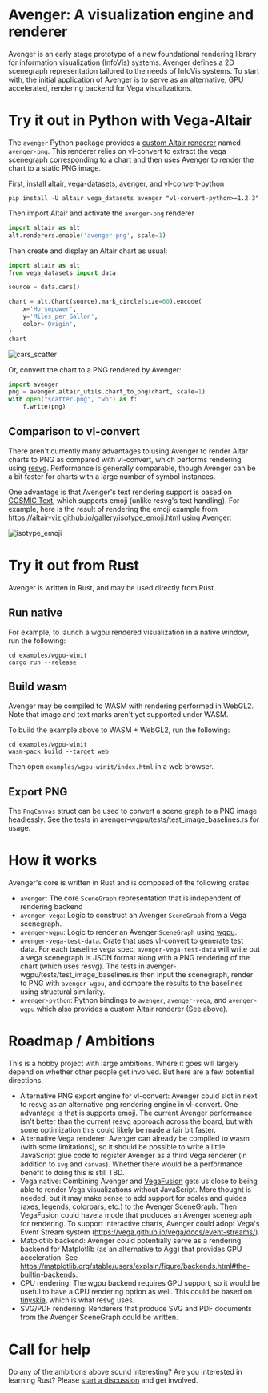 # Avenger: A visualization engine and renderer
Avenger is an early stage prototype of a new foundational rendering library for information visualization (InfoVis) systems. Avenger defines a 2D scenegraph representation tailored to the needs of InfoVis systems. To start with, the initial application of Avenger is to serve as an alternative, GPU accelerated, rendering backend for Vega visualizations.

# Try it out in Python with Vega-Altair
The `avenger` Python package provides a [custom Altair renderer](https://altair-viz.github.io/user_guide/custom_renderers.html) named `avenger-png`. This renderer relies on vl-convert to extract the vega scenegraph corresponding to a chart and then uses Avenger to render the chart to a static PNG image.

First, install altair, vega-datasets, avenger, and vl-convert-python
```
pip install -U altair vega_datasets avenger "vl-convert-python>=1.2.3"
```

Then import Altair and activate the `avenger-png` renderer

```python
import altair as alt
alt.renderers.enable('avenger-png', scale=1)
```

Then create and display an Altair chart as usual:

```python
import altair as alt
from vega_datasets import data

source = data.cars()

chart = alt.Chart(source).mark_circle(size=60).encode(
    x='Horsepower',
    y='Miles_per_Gallon',
    color='Origin',
)
chart
```
![cars_scatter](https://github.com/jonmmease/avenger/assets/15064365/d661e142-c7c5-4816-a375-49a73985bb6d)

Or, convert the chart to a PNG rendered by Avenger:

```python
import avenger
png = avenger.altair_utils.chart_to_png(chart, scale=1)
with open("scatter.png", "wb") as f:
    f.write(png)
```
## Comparison to vl-convert
There aren't currently many advantages to using Avenger to render Altar charts to PNG as compared with vl-convert, which performs rendering using [resvg](https://github.com/RazrFalcon/resvg). Performance is generally comparable, though Avenger can be a bit faster for charts with a large number of symbol instances.

One advantage is that Avenger's text rendering support is based on [COSMIC Text](https://github.com/pop-os/cosmic-text), which supports emoji (unlike resvg's text handling). For example, here is the result of rendering the emoji example from https://altair-viz.github.io/gallery/isotype_emoji.html using Avenger:

![isotype_emoji](https://github.com/jonmmease/avenger/assets/15064365/91a1db89-9bdd-46f3-b540-c7d7bcaac3c2)

# Try it out from Rust
Avenger is written in Rust, and may be used directly from Rust.

## Run native
For example, to launch a wgpu rendered visualization in a native window, run the following:
```
cd examples/wgpu-winit
cargo run --release
```

## Build wasm
Avenger may be compiled to WASM with rendering performed in WebGL2. Note that image and text marks aren't yet supported under WASM.

To build the example above to WASM + WebGL2, run the following:
```
cd examples/wgpu-winit
wasm-pack build --target web
```

Then open `examples/wgpu-winit/index.html` in a web browser.

## Export PNG
The `PngCanvas` struct can be used to convert a scene graph to a PNG image headlessly. See the tests in
avenger-wgpu/tests/test_image_baselines.rs for usage.

# How it works
Avenger's core is written in Rust and is composed of the following crates:
 - `avenger`: The core `SceneGraph` representation that is independent of rendering backend
 - `avenger-vega`: Logic to construct an Avenger `SceneGraph` from a Vega scenegraph.
 - `avenger-wgpu`: Logic to render an Avenger `SceneGraph` using [wgpu](https://github.com/gfx-rs/wgpu).
 - `avenger-vega-test-data`: Crate that uses vl-convert to generate test data. For each baseline vega spec, `avenger-vega-test-data` will write out a vega scenegraph is JSON format along with a PNG rendering of the chart (which uses resvg). The tests in avenger-wgpu/tests/test_image_baselines.rs then input the scenegraph, render to PNG with `avenger-wgpu`, and compare the results to the baselines using structural similarity.
 - `avenger-python`: Python bindings to `avenger`, `avenger-vega`, and `avenger-wgpu` which also provides a custom Altair renderer (See above). 

# Roadmap / Ambitions
This is a hobby project with large ambitions. Where it goes will largely depend on whether other people get involved. But here are a few potential directions.
 - Alternative PNG export engine for vl-convert: Avenger could slot in next to resvg as an alternative png rendering engine in vl-convert. One advantage is that is supports emoji. The current Avenger performance isn't better than the current resvg approach across the board, but with some optimization this could likely be made a fair bit faster.
 - Alternative Vega renderer: Avenger can already be compiled to wasm (with some limitations), so it should be possible to write a little JavaScript glue code to register Avenger as a third Vega renderer (in addition to `svg` and `canvas`). Whether there would be a performance benefit to doing this is still TBD.
 - Vega native: Combining Avenger and [VegaFusion](https://vegafusion.io/) gets us close to being able to render Vega visualizations without JavaScript. More thought is needed, but it may make sense to add support for scales and guides (axes, legends, colorbars, etc.) to the Avenger SceneGraph. Then VegaFusion could have a mode that produces an Avenger scenegraph for rendering.  To support interactive charts, Avenger could adopt Vega's Event Stream system (https://vega.github.io/vega/docs/event-streams/).
 - Matplotlib backend: Avenger could potentially serve as a rendering backend for Matplotlib (as an alternative to Agg) that provides GPU acceleration. See https://matplotlib.org/stable/users/explain/figure/backends.html#the-builtin-backends.
 - CPU rendering: The wgpu backend requires GPU support, so it would be useful to have a CPU rendering option as well. This could be based on [tinyskia](https://github.com/RazrFalcon/tiny-skia), which is what resvg uses.
 - SVG/PDF rendering: Renderers that produce SVG and PDF documents from the Avenger SceneGraph could be written.

# Call for help
Do any of the ambitions above sound interesting? Are you interested in learning Rust? Please [start a discussion](https://github.com/jonmmease/avenger/discussions) and get involved. 